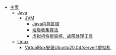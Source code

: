 - [主页](README)
    - [Java]()
      - [JVM]()
        - [Java内存区域](java/jvm/rtda.md)
        - [垃圾收集算法](java/jvm/gcalgo.md)
        <!-- - [垃圾收集器](java/jvm/gc.md) -->
        - [虚拟机性能监控、故障处理工具](java/jvm/jdktool.md)
    - [Linux]()
      - [VirtualBox安装Ubuntu20.04(server)虚拟机](linux/virtualbox_ubuntu.md)